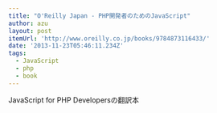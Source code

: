 ```yaml
---
title: "O'Reilly Japan - PHP開発者のためのJavaScript"
author: azu
layout: post
itemUrl: 'http://www.oreilly.co.jp/books/9784873116433/'
date: '2013-11-23T05:46:11.234Z'
tags:
  - JavaScript
  - php
  - book
---
```

JavaScript for PHP Developersの翻訳本
